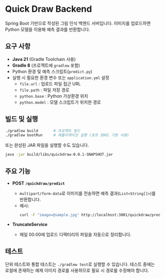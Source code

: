 # Quick Draw Backend

Spring Boot 기반으로 작성된 그림 인식 백엔드 서버입니다. 이미지를 업로드하면 Python 모델을 이용해 예측 결과를 반환합니다.

## 요구 사항
- **Java 21** (Gradle Toolchain 사용)
- **Gradle 8** (프로젝트에 `gradlew` 포함)
- Python 환경 및 예측 스크립트(`predict.py`)
- 실행 시 필요한 환경 변수 또는 `application.yml` 설정
  - `file.url` : 업로드 파일 접근 URL
  - `file.path` : 파일 저장 경로
  - `python.base` : Python 가상환경 위치
  - `python.model` : 모델 스크립트가 위치한 경로

## 빌드 및 실행
```bash
./gradlew build       # 프로젝트 빌드
./gradlew bootRun     # 애플리케이션 실행 (포트 3001 기본 사용)
```

또는 완성된 JAR 파일을 실행할 수도 있습니다.

```bash
java -jar build/libs/quickdraw-0.0.1-SNAPSHOT.jar
```

## 주요 기능
- **POST `/quickdraw/predict`**
  - `multipart/form-data`로 이미지를 전송하면 예측 결과(`List<String[]>`)를 반환합니다.
  - 예시:
    ```bash
    curl -F "image=@sample.jpg" http://localhost:3001/quickdraw/predict
    ```

- **TruncateService**
  - 매일 00:00에 업로드 디렉터리의 파일을 자동으로 정리합니다.

## 테스트
단위 테스트와 통합 테스트는 `./gradlew test`로 실행할 수 있습니다. 테스트 중에는 로컬에 존재하는 예제 이미지 경로를 사용하므로 필요 시 경로를 수정해야 합니다.

